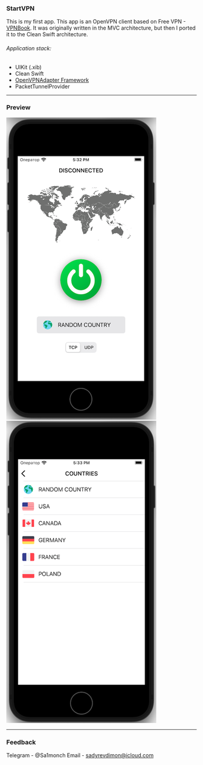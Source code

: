 ###  __StartVPN__
This is my first app. This app is an OpenVPN client based on Free VPN - [VPNBook](https://www.vpnbook.com/). It was originally written in the MVC architecture, but then I ported it to the Clean Swift architecture.
###### Application stack: 
* UIKit (.xib)
* Clean Swift
* [OpenVPNAdapter Framework](https://github.com/ss-abramchuk/OpenVPNAdapter)
* PacketTunnelProvider
***
###  __Preview__
![Preview1](Preview_1.png)![Preview2](Preview_2.png)
***
###  __Feedback__
Telegram - @Sa1monch
Email - sadyrevdimon@icloud.com
